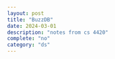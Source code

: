 ```yaml
---
layout: post
title: "BuzzDB"
date: 2024-03-01
description: "notes from cs 4420"
complete: "no"
category: "ds"
---
```


